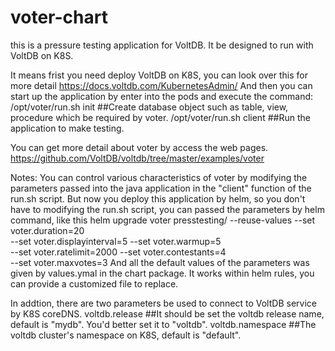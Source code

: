 # voter-chart
this is a pressure testing application for VoltDB. It be designed to run with VoltDB on K8S.

It means frist you need deploy VoltDB on K8S, you can look over this for more detail
https://docs.voltdb.com/KubernetesAdmin/
And then you can start up the application by enter into the pods and execute the command:
/opt/voter/run.sh init   ##Create database object such as table, view, procedure which be required by voter.
/opt/voter/run.sh client  ##Run the application to make testing.

You can get more detail about voter by access the web pages.
https://github.com/VoltDB/voltdb/tree/master/examples/voter

Notes:
You can control various characteristics of voter by modifying the parameters
passed into the java application in the "client" function of the run.sh script.
But now you deploy this application by helm, so you don't have to modifying the run.sh script,
you can passed the parameters by helm command, like this
helm upgrade voter presstesting/ --reuse-values --set voter.duration=20 \
                    --set voter.displayinterval=5  --set voter.warmup=5  \
                    --set voter.ratelimit=2000  --set voter.contestants=4 \
                    --set voter.maxvotes=3
And all the default values of the parameters was given by values.ymal in the chart package.
It works within helm rules, you can provide a customized file to replace.

In addtion, there are two parameters be used to connect to VoltDB service by K8S coreDNS.
voltdb.release  ##It should be set the voltdb release name, default is "mydb". You'd better set it to "voltdb".
voltdb.namespace  ##The voltdb cluster's namespace on K8S, default is "default".
